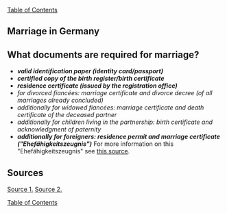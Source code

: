 [Table of Contents](Readme.md)

Marriage in Germany
-

What documents are required for marriage?
-

* ***valid identification paper (identity card/passport)***
* ***certified copy of the birth register/birth certificate***
* ***residence certificate (issued by the registration office)***
* *for divorced fiancées: marriage certificate and divorce decree (of all marriages already concluded)*
* *additionally for widowed fiancées: marriage certificate and death certificate of the deceased partner*
* *additionally for children living in the partnership: birth certificate and acknowledgment of paternity*
* ***additionally for foreigners: residence permit and marriage certificate ("Ehefähigkeitszeugnis")*** For more information on this "Ehefähigkeitszeugnis" see [this source](https://www.antrag24.de/c/ehefaehigkeitszeugnis/).

Sources
-

[Source 1.](https://www.antrag24.de/c/deutsche-staatsbuergerschaft-heiraten/)
[Source 2.](https://www.antrag24.de/c/ehefaehigkeitszeugnis/)

[Table of Contents](Readme.md)
